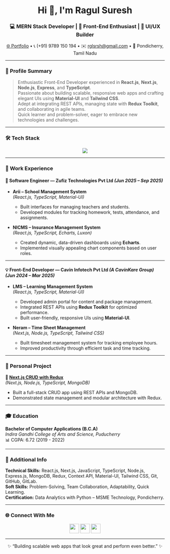 <!-- Header Section -->
<h1 align="center">Hi 👋, I'm Ragul Suresh</h1>
<h3 align="center">💻 MERN Stack Developer | 🚀 Front-End Enthusiast | 🎨 UI/UX Builder</h3>

<p align="center">
  <a href="https://next-crud-redux.vercel.app/">🌐 Portfolio</a> •
  📞 (+91) 9789 150 194 • 
  ✉️ <a href="mailto:rglsrsh@gmail.com">rglsrsh@gmail.com</a> • 
  📍 Pondicherry, Tamil Nadu
</p>

---

### 🧭 Profile Summary
> Enthusiastic Front-End Developer experienced in **React.js**, **Next.js**, **Node.js**, **Express**, and **TypeScript**.  
> Passionate about building scalable, responsive web apps and crafting elegant UIs using **Material-UI** and **Tailwind CSS**.  
> Adept at integrating REST APIs, managing state with **Redux Toolkit**, and collaborating in agile teams.  
> Quick learner and problem-solver, eager to embrace new technologies and challenges.

---

### 🛠️ Tech Stack
<p align="center">
  <img src="https://skillicons.dev/icons?i=react,nextjs,nodejs,express,typescript,javascript,redux,tailwind,materialui,mongodb,git,github,gitlab,html,css&theme=light" />
</p>

---

### 💼 Work Experience

#### 🚀 **Software Engineer** — Zufiz Technologies Pvt Ltd *(Jun 2025 – Sep 2025)*
- **Arii – School Management System**  
  *(React.js, TypeScript, Material-UI)*  
  - Built interfaces for managing teachers and students.  
  - Developed modules for tracking homework, tests, attendance, and assignments.

- **NICMS – Insurance Management System**  
  *(React.js, TypeScript, Echarts, Luxon)*  
  - Created dynamic, data-driven dashboards using **Echarts**.  
  - Implemented visually appealing chart components based on user roles.

---

#### 💡 **Front-End Developer** — Cavin Infotech Pvt Ltd *(A CavinKare Group)* *(Jun 2024 – Mar 2025)*
- **LMS – Learning Management System**  
  *(React.js, TypeScript, Material-UI)*  
  - Developed admin portal for content and package management.  
  - Integrated REST APIs using **Redux Toolkit** for optimized performance.  
  - Built user-friendly, responsive UIs using **Material-UI**.

- **Neram – Time Sheet Management**  
  *(Next.js, Node.js, TypeScript, Tailwind CSS)*  
  - Built timesheet management system for tracking employee hours.  
  - Improved productivity through efficient task and time tracking.

---

### 🧩 Personal Project
**🔗 [Next.js CRUD with Redux](https://next-crud-redux.vercel.app/)**  
*(Next.js, Node.js, TypeScript, MongoDB)*  
- Built a full-stack CRUD app using REST APIs and MongoDB.  
- Demonstrated state management and modular architecture with Redux.

---

### 🎓 Education
**Bachelor of Computer Applications (B.C.A)**  
*Indira Gandhi College of Arts and Science, Puducherry*  
📊 CGPA: 6.72 (2019 - 2022)

---

### 🧠 Additional Info
**Technical Skills:** React.js, Next.js, JavaScript, TypeScript, Node.js, Express.js, MongoDB, Redux, Context API, Material-UI, Tailwind CSS, Git, GitHub, GitLab.  
**Soft Skills:** Problem-Solving, Team Collaboration, Adaptability, Quick Learning.  
**Certification:** Data Analytics with Python – MSME Technology, Pondicherry.

---

### 🌐 Connect With Me
<p align="center">
  <a href="mailto:rglsrsh@gmail.com"><img src="https://skillicons.dev/icons?i=gmail" height="30"/></a>
  <a href="https://github.com/Ragul13803"><img src="https://skillicons.dev/icons?i=github" height="30"/></a>
  <a href="https://linkedin.com/in/ragul-suresh13802"><img src="https://skillicons.dev/icons?i=linkedin" height="30"/></a>
</p>

---

<p align="center">✨ “Building scalable web apps that look great and perform even better.” ✨</p>
